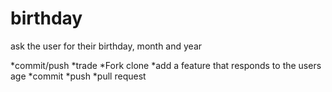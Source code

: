 # birthday

ask the user for their birthday, month and year

*commit/push
*trade
*Fork
clone
*add a feature that responds to the users age
*commit 
*push
*pull request